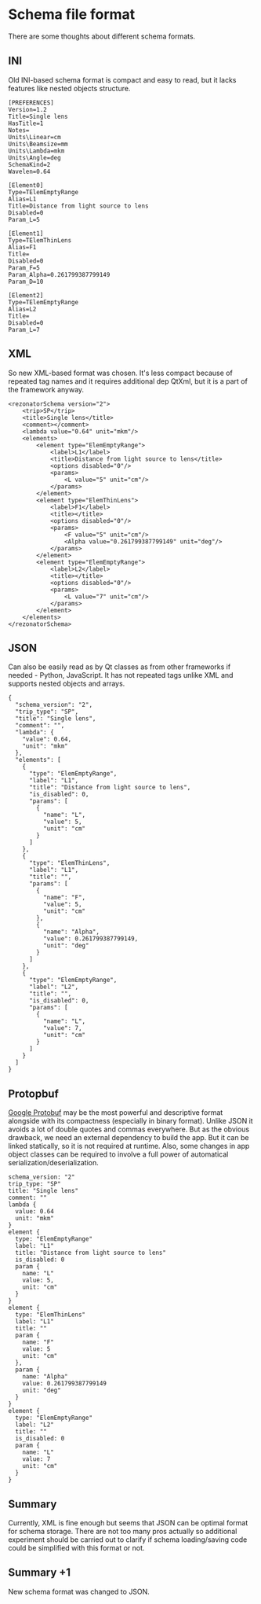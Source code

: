 # Schema file format

There are some thoughts about different schema formats.

## INI

Old INI-based schema format is compact and easy to read, but it lacks features like nested objects structure.

```
[PREFERENCES]
Version=1.2
Title=Single lens
HasTitle=1
Notes=
Units\Linear=cm
Units\Beamsize=mm
Units\Lambda=mkm
Units\Angle=deg
SchemaKind=2
Wavelen=0.64

[Element0]
Type=TElemEmptyRange
Alias=L1
Title=Distance from light source to lens
Disabled=0
Param_L=5

[Element1]
Type=TElemThinLens
Alias=F1
Title=
Disabled=0
Param_F=5
Param_Alpha=0.261799387799149
Param_D=10

[Element2]
Type=TElemEmptyRange
Alias=L2
Title=
Disabled=0
Param_L=7
```

## XML

So new XML-based format was chosen. It's less compact because of repeated tag names and it requires additional dep QtXml, but it is a part of the framework anyway.

```
<rezonatorSchema version="2">
    <trip>SP</trip>
    <title>Single lens</title>
    <comment></comment>
    <lambda value="0.64" unit="mkm"/>
    <elements>
        <element type="ElemEmptyRange">
            <label>L1</label>
            <title>Distance from light source to lens</title>
            <options disabled="0"/>
            <params>
                <L value="5" unit="cm"/>
            </params>
        </element>
        <element type="ElemThinLens">
            <label>F1</label>
            <title></title>
            <options disabled="0"/>
            <params>
                <F value="5" unit="cm"/>
                <Alpha value="0.261799387799149" unit="deg"/>
            </params>
        </element>
        <element type="ElemEmptyRange">
            <label>L2</label>
            <title></title>
            <options disabled="0"/>
            <params>
                <L value="7" unit="cm"/>
            </params>
        </element>
    </elements>
</rezonatorSchema>  
```

## JSON

Can also be easily read as by Qt classes as from other frameworks if needed - Python, JavaScript. It has not repeated tags unlike XML and supports nested objects and arrays.

```
{
  "schema_version": "2",
  "trip_type": "SP",
  "title": "Single lens",
  "comment": "",
  "lambda": {
    "value": 0.64,
    "unit": "mkm"
  },
  "elements": [
    {
      "type": "ElemEmptyRange",
      "label": "L1",
      "title": "Distance from light source to lens",
      "is_disabled": 0,
      "params": [
        {
          "name": "L",
          "value": 5,
          "unit": "cm"
        }
      ]
    },
    {
      "type": "ElemThinLens",
      "label": "L1",
      "title": "",
      "params": [
        {
          "name": "F",
          "value": 5,
          "unit": "cm"
        },
        {
          "name": "Alpha",
          "value": 0.261799387799149,
          "unit": "deg"
        }
      ]
    },
    {
      "type": "ElemEmptyRange",
      "label": "L2",
      "title": "",
      "is_disabled": 0,
      "params": [
        {
          "name": "L",
          "value": 7,
          "unit": "cm"
        }
      ]
    }
  ]
}
```
## Protopbuf

[Google Protobuf](https://github.com/google/protobuf) may be the most powerful and descriptive format alongside with its compactness (especially in binary format). Unlike JSON it avoids a lot of double quotes and commas everywhere. But as the obvious drawback, we need an external dependency to build the app. But it can be linked statically, so it is not required at runtime. Also, some changes in app object classes can be required to involve a full power of automatical serialization/deserialization.

```
schema_version: "2"
trip_type: "SP"
title: "Single lens"
comment: ""
lambda {
  value: 0.64
  unit: "mkm"
}
element {
  type: "ElemEmptyRange"
  label: "L1"
  title: "Distance from light source to lens"
  is_disabled: 0
  param {
    name: "L"
    value: 5,
    unit: "cm"
  }
}
element {
  type: "ElemThinLens"
  label: "L1"
  title: ""
  param {
    name: "F"
    value: 5
    unit: "cm"
  },
  param {
    name: "Alpha"
    value: 0.261799387799149
    unit: "deg"
  }
}
element {
  type: "ElemEmptyRange"
  label: "L2"
  title: ""
  is_disabled: 0
  param {
    name: "L"
    value: 7
    unit: "cm"
  }
}
```

## Summary
Currently, XML is fine enough but seems that JSON can be optimal format for schema storage. There are not too many pros actually so additional experiment should be carried out to clarify if schema loading/saving code could be simplified with this format or not.

## Summary +1
New schema format was changed to JSON.
 
